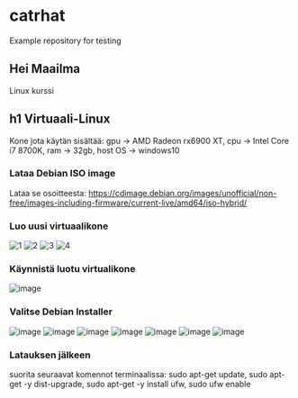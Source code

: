 # catrhat
Example repository for testing

## Hei Maailma

Linux kurssi

## h1 Virtuaali-Linux
Kone jota käytän sisältää:
gpu -> AMD Radeon rx6900 XT,
cpu -> Intel Core i7 8700K,
ram -> 32gb,
host OS -> windows10


### Lataa Debian ISO image
Lataa se osoitteesta: https://cdimage.debian.org/images/unofficial/non-free/images-including-firmware/current-live/amd64/iso-hybrid/

### Luo uusi virtuaalikone

![1](https://user-images.githubusercontent.com/112497215/212956133-2f978cf4-0ddf-481d-9244-3b476185ce49.PNG)
![2](https://user-images.githubusercontent.com/112497215/212956163-53d03580-083f-4be3-8e41-eea87efa0b0d.PNG)
![3](https://user-images.githubusercontent.com/112497215/212956190-386e4d33-362f-4bc4-a00a-82547f45265f.PNG)
![4](https://user-images.githubusercontent.com/112497215/212956217-a097e387-d67b-44a0-b731-43ac7840c2f5.PNG)

### Käynnistä luotu virtualikone
![image](https://user-images.githubusercontent.com/112497215/212956816-74192ad1-4aea-4168-b310-cdd948d7ddaa.png)


### Valitse Debian Installer
![image](https://user-images.githubusercontent.com/112497215/212957007-f7d8ad0e-d289-48ed-be68-343d678101a3.png)
![image](https://user-images.githubusercontent.com/112497215/212957235-69c28206-1b69-4c59-a6fa-9dda30a30ddf.png)
![image](https://user-images.githubusercontent.com/112497215/212957331-d3dad346-e1ea-4158-84f1-1eab932941cd.png)
![image](https://user-images.githubusercontent.com/112497215/212957466-2a2e319a-a116-4f5b-aad5-436dd2a94567.png)
![image](https://user-images.githubusercontent.com/112497215/212957580-535bd1a1-728c-4fb3-9f23-e60f389d83e8.png)
![image](https://user-images.githubusercontent.com/112497215/212957671-f9979921-8ec3-406f-a8da-454b842301d3.png)
![image](https://user-images.githubusercontent.com/112497215/212957902-eb3dbb65-7ea7-4559-b27d-5972fa2e6152.png)








### Latauksen jälkeen
suorita seuraavat komennot terminaalissa: sudo apt-get update, sudo apt-get -y dist-upgrade, sudo apt-get -y install ufw, sudo ufw enable


